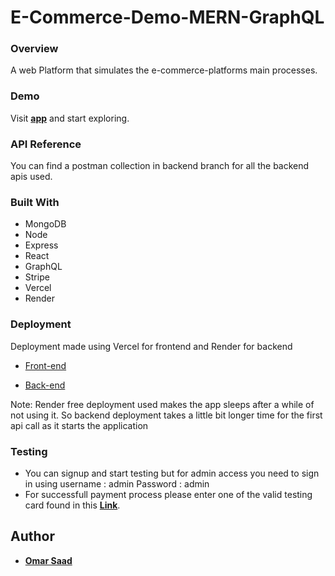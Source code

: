 # E-Commerce-Demo-MERN-GraphQL

### Overview
A web Platform that simulates the e-commerce-platforms main processes.



### Demo

Visit [**app**](https://e-commerce-demo-phi.vercel.app/) and start exploring.  

### API Reference

You can find a postman collection in backend branch for all the backend apis used.

### Built With

* MongoDB
* Node
* Express
* React
* GraphQL
* Stripe
* Vercel
* Render

### Deployment

Deployment made using Vercel for frontend and Render for backend
* [Front-end](https://e-commerce-demo-phi.vercel.app/)

* [Back-end](https://e-commerce-demo.onrender.com)  

Note: Render free deployment used makes the app sleeps after a while of not using it. So backend deployment takes a little bit longer time for the first api call as it starts the application


### Testing
* You can signup and start testing but for admin access you need to sign in using 
  username : admin
  Password : admin
* For successfull payment process please enter one of the valid testing card found in this [**Link**](https://stripe.com/docs/testing).


## Author

* [**Omar Saad**](https://www.linkedin.com/in/omar-saad-90862a163/)


